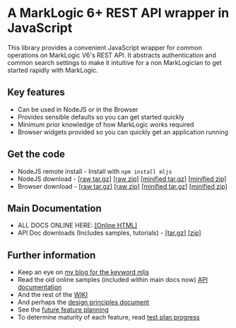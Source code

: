 # A MarkLogic 6+ REST API wrapper in JavaScript

This library provides a convenient JavaScript wrapper for common operations on MarkLogic V6's REST API. It abstracts authentication and common search settings to make it intuitive for a non MarkLogician to get started rapidly with MarkLogic.

## Key features
 - Can be used in NodeJS or in the Browser
 - Provides sensible defaults so you can get started quickly
 - Minimum prior knowledge of how MarkLogic works required
 - Browser widgets provided so you can quickly get an application running
 
## Get the code
 - NodeJS remote install - Install with `npm install mljs`
 - NodeJS download - [\[raw tar.gz\]](https://github.com/adamfowleruk/mljs/blob/master/dist/mljs-nodejs.tar.gz) [\[raw zip\]](https://github.com/adamfowleruk/mljs/blob/master/dist/mljs-nodejs.zip) [\[minified tar.gz\]](https://github.com/adamfowleruk/mljs/blob/master/dist/mljs-nodejs-minified.tar.gz) [\[minified zip\]](https://github.com/adamfowleruk/mljs/blob/master/dist/mljs-nodejs-minified.zip)
 - Browser download - [\[raw tar.gz\]](https://github.com/adamfowleruk/mljs/blob/master/dist/mljs-browser.tar.gz) [\[raw zip\]](https://github.com/adamfowleruk/mljs/blob/master/dist/mljs-browser.zip) [[minified tar.gz]](https://github.com/adamfowleruk/mljs/blob/master/dist/mljs-browser-minified.tar.gz) [\[minified zip\]](https://github.com/adamfowleruk/mljs/blob/master/dist/mljs-browser-minified.zip)

## Main Documentation
 - ALL DOCS ONLINE HERE: [\[Online HTML\]](http://adamfowleruk.github.io/mljs/index.html) 
 - API Doc downloads (Includes samples, tutorials) - [\[tar.gz\]](https://github.com/adamfowleruk/mljs/blob/master/dist/mljs-docs.tar.gz) [\[zip\]](https://github.com/adamfowleruk/mljs/blob/master/dist/mljs-docs.zip)
 
## Further information
 - Keep an eye on [my blog for the keyword mljs](http://adamfowlerml.wordpress.com/tag/mljs/)
 - Read the old online samples (included within main docs now) [API documentation](https://github.com/adamfowleruk/mljs/wiki/Api)
 - And the rest of the [WIKI](https://github.com/adamfowleruk/mljs/wiki)
 - And perhaps the [design principles document](https://github.com/adamfowleruk/mljs/wiki/Design)
 - See the [future feature planning](https://github.com/adamfowleruk/mljs/blob/master/planning.md)
 - To determine maturity of each feature, read [test plan progress](https://github.com/adamfowleruk/mljs/blob/master/progress.md)
 
